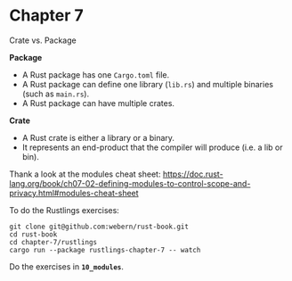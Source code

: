 
# Chapter 7

Crate vs. Package

**Package**
- A Rust package has one `Cargo.toml` file.
- A Rust package can define one library (`lib.rs`) and multiple binaries (such as `main.rs`).
- A Rust package can have multiple crates.

**Crate**
- A Rust crate is either a library or a binary.
- It represents an end-product that the compiler will produce (i.e. a lib or bin).

Thank a look at the modules cheat sheet:
https://doc.rust-lang.org/book/ch07-02-defining-modules-to-control-scope-and-privacy.html#modules-cheat-sheet

To do the Rustlings exercises:

```shell
git clone git@github.com:webern/rust-book.git
cd rust-book
cd chapter-7/rustlings
cargo run --package rustlings-chapter-7 -- watch
```

Do the exercises in **`10_modules`**.
